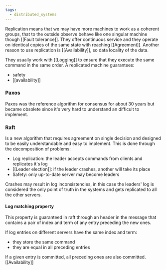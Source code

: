 ```yaml
---
tags:
  - distributed_systems
---
```

Replication means that we may have more machines to work as a coherent groups, that to the outside observe behave like one singular machine though [[Fault tolerance]]. They offer continuous service and they operate on identical copies of the same state with reaching [[Agreement]]. Another reason to use replication is [[Availability]], so data locality of the data. 

They usually work with [[Logging]] to ensure that they execute the same command in the same order.
A replicated machine guarantees:
- safety
- [[availability]]
### Paxos

Paxos was the reference algorithm for consensus for about 30 years but became obsolete since it's very hard to understand an difficult to implement.
### Raft

Is a new algorithm that requires agreement on single decision and designed to be easily understandable and easy to implement. This is done through the decomposition of problems:
- Log replication: the leader accepts commands from clients and replicates it's log
- [[Leader election]]: if the leader crashes, another will take its place
- Safety: only up-to-date server may become leaders

Crashes may result in log inconsistencies, in this case the leaders' log is considered the only point of truth in the systems and gets replicated to all the other servers.
#### Log matching property

This property is guaranteed in raft through an header in the message that contains a pair of index and term of any entry preceding the new ones.

If log entries on different servers have the same index and term:
- they store the same command
- they are equal in all preceding entries

If a given entry is committed, all preceding ones are also committed. 
[[Availability]]